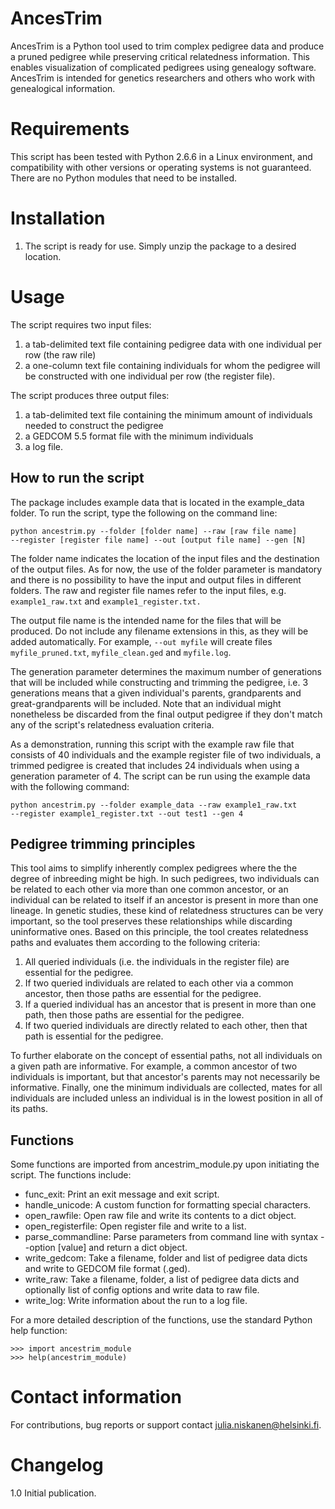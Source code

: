 # AncesTrim

AncesTrim is a Python tool used to trim complex pedigree data and produce a pruned
pedigree while preserving critical relatedness information. This
enables visualization of complicated pedigrees using genealogy software.
AncesTrim is intended for genetics researchers and others who work with
genealogical information.

# Requirements

This script has been tested with Python 2.6.6 in a Linux environment,
and compatibility with other versions or operating systems is not
guaranteed. There are no Python modules that need to be installed.

# Installation

1. The script is ready for use. Simply unzip the package to a desired
location.

# Usage

The script requires two input files:

1. a tab-delimited text file containing pedigree data with one
individual per row (the raw rile)
2. a one-column text file containing individuals for whom the pedigree
will be constructed with one individual per row (the register file).

The script produces three output files:

1. a tab-delimited text file containing the minimum amount of
individuals needed to construct the pedigree
2. a GEDCOM 5.5 format file with the minimum individuals
3. a log file.

## How to run the script

The package includes example data that is located in the example_data
folder. To run the script, type the following on the command line:

```
python ancestrim.py --folder [folder name] --raw [raw file name]
--register [register file name] --out [output file name] --gen [N]
```

The folder name indicates the location of the input files and the
destination of the output files. As for now, the use of the folder
parameter is mandatory and there is no possibility to have the input
and output files in different folders. The raw and register file names
refer to the input files, e.g. `example1_raw.txt` and
`example1_register.txt.`

The output file name is the intended name for the files that will be
produced. Do not include any filename extensions in this, as they will
be added automatically. For example, `--out myfile` will create files
`myfile_pruned.txt`, `myfile_clean.ged` and `myfile.log`.

The generation parameter determines the maximum number of generations
that will be included while constructing and trimming the pedigree,
i.e. 3 generations means that a given individual's parents,
grandparents and great-grandparents will be included. Note that an
individual might nonetheless be discarded from the final output
pedigree if they don't match any of the script's relatedness evaluation
criteria.

As a demonstration, running this script with the example raw file that
consists of 40 individuals and the example register file of two
individuals, a trimmed pedigree is created that includes 24 individuals
when using a generation parameter of 4. The script can be run using the
example data with the following command:

```
python ancestrim.py --folder example_data --raw example1_raw.txt
--register example1_register.txt --out test1 --gen 4
```

## Pedigree trimming principles

This tool aims to simplify inherently complex pedigrees where the
the degree of inbreeding might be high. In such pedigrees, two
individuals can be related to each other via more than one common
ancestor, or an individual can be related to itself if an ancestor is
present in more than one lineage. In genetic studies, these kind of
relatedness structures can be very important, so the tool preserves
these relationships while discarding uninformative ones. Based on this
principle, the tool creates relatedness paths and evaluates them
according to the following criteria:

1. All queried individuals (i.e. the individuals in the register file)
are essential for the pedigree.
2. If two queried individuals are related to each other via a common
ancestor, then those paths are essential for the pedigree.
3. If a queried individual has an ancestor that is present in more than
one path, then those paths are essential for the pedigree.
4. If two queried individuals are directly related to each other, then
that path is essential for the pedigree.

To further elaborate on the concept of essential paths, not all
individuals on a given path are informative. For example, a common
ancestor of two individuals is important, but that ancestor's parents
may not necessarily be informative. Finally, one the minimum
individuals are collected, mates for all individuals are included
unless an individual is in the lowest position in all of its paths.

## Functions

Some functions are imported from ancestrim_module.py upon initiating
the script. The functions include:

* func_exit: Print an exit message and exit script.
* handle_unicode: A custom function for formatting special characters.
* open_rawfile: Open raw file and write its contents to a dict object.
* open_registerfile: Open register file and write to a list.
* parse_commandline: Parse parameters from command line with syntax
--option [value] and return a dict object.
* write_gedcom: Take a filename, folder and list of pedigree data dicts
and write to GEDCOM file format (.ged).
* write_raw:  Take a filename, folder, a list of pedigree data dicts and
optionally list of config options and write data to raw file.
* write_log: Write information about the run to a log file.

For a more detailed description of the functions, use the standard
Python help function:

```
>>> import ancestrim_module
>>> help(ancestrim_module)
```

# Contact information

For contributions, bug reports or support contact
julia.niskanen@helsinki.fi.

# Changelog

1.0 Initial publication.
